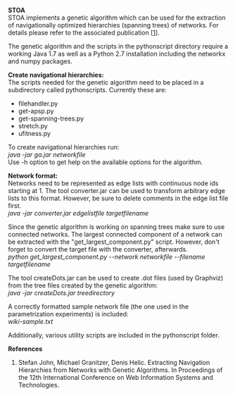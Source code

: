 **STOA**  
STOA implements a genetic algorithm which can be used for the extraction of
navigationally optimized hierarchies (spanning trees) of networks. For details
please refer to the associated publication [[1](#pub)].

The genetic algorithm and the scripts in the pythonscript directory require a
working Java 1.7 as well as a Python 2.7 installation including the networkx
and numpy packages.

**Create navigational hierarchies:**  
The scripts needed for the genetic algorithm need to be placed in a
subdirectory called pythonscripts. Currently these are:  
- filehandler.py  
- get-apsp.py  
- get-spanning-trees.py  
- stretch.py  
- ufitness.py  

To create navigational hierarchies run:  
*java -jar ga.jar networkfile*  
Use -h option to get help on the available options for the algorithm.

**Network format:**  
Networks need to be represented as edge lists with continuous node ids
starting at 1. The tool converter.jar can be used to transform arbitrary edge
lists to this format. However, be sure to delete comments in the edge list 
file first.  
*java -jar converter.jar edgelistfile targetfilename*

Since the genetic algorithm is working on spanning trees make sure to use
connected networks. The largest connected component of a network can be
extracted with the "get_largest_component.py" script. However, don't forget to
convert the target file with the converter, afterwards.  
*python get_largest_component.py --network networkfile --filename targetfilename*
	
The tool createDots.jar can be used to create .dot files (used by Graphviz) from the tree files
created by the genetic algorithm:  
*java -jar createDots.jar treedirectory*

A correctly formatted sample network file (the one used in the parametrization experiments) is included:  
*wiki-sample.txt*

Additionally, various utility scripts are included in the pythonscript folder.

**References**  
  1. <a name="pub"></a> Stefan John, Michael Granitzer, Denis Helic. Extracting Navigation
Hierarchies from Networks with Genetic Algorithms. In Proceedings of
the 12th International Conference on Web Information Systems and
Technologies.
